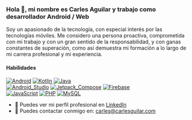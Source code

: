 ### Hola 👋, mi nombre es Carles Aguilar y trabajo como desarrollador Android / Web
Soy un apasionado de la tecnología, con especial interés por las tecnologías móviles. Me considero una persona proactiva, comprometida con mi trabajo y con un gran sentido de la responsabilidad, y con ganas constantes de superación, como así demuestra mi formación a lo largo de mi carrera profesional y mi experiencia.

#### Habilidades

[![Android](https://img.shields.io/badge/Android-3DDC84?style=for-the-badge&logo=android&logoColor=white&labelColor=101010)]()
[![Kotlin](https://img.shields.io/badge/Kotlin-0095D5?style=for-the-badge&logo=kotlin&logoColor=white&labelColor=101010)]()
[![Java](https://img.shields.io/badge/Java-007396?style=for-the-badge&logo=java&logoColor=white&labelColor=101010)]()
<br />
[![Android_Studio](https://img.shields.io/badge/Android_Studio-3DDC84?style=for-the-badge&logo=android-studio&logoColor=white&labelColor=101010)]()
[![Jetpack_Compose](https://img.shields.io/badge/jetpack_compose-083042?style=for-the-badge&logo=jetpack-compose&logoColor=white&labelColor=101010)]()
[![Firebase](https://img.shields.io/badge/Firebase-FFCA28?style=for-the-badge&logo=firebase&logoColor=white&labelColor=101010)]()
<br />
[![JavaScript](https://img.shields.io/badge/JavaScript-F7DF1E?style=for-the-badge&logo=javascript&logoColor=white&labelColor=101010)]()
[![PHP](https://img.shields.io/badge/PHP-8993be?style=for-the-badge&logo=php&logoColor=white&labelColor=101010)]()
[![MySQL](https://img.shields.io/badge/MySQL-4479A1?style=for-the-badge&logo=mysql&logoColor=white&labelColor=101010)]()

- 🔭 Puedes ver mi perfil profesional en [LinkedIn](https://www.linkedin.com/in/carlesav/)
- 💬 Puedes contactar conmigo en: carles@carlesguilar.com 
